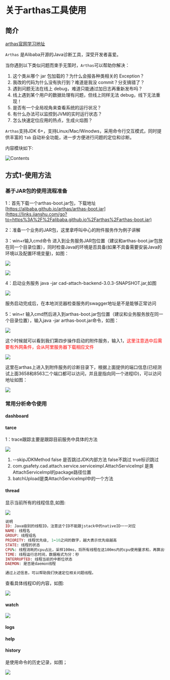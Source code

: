 # 关于arthas工具使用

## 简介

 [arthas官网学习地址](https://alibaba.github.io/arthas/)

`Arthas` 是Alibaba开源的Java诊断工具，深受开发者喜爱。

当你遇到以下类似问题而束手无策时，`Arthas`可以帮助你解决：

1. 这个类从哪个 jar 包加载的？为什么会报各种类相关的 Exception？
2. 我改的代码为什么没有执行到？难道是我没 commit？分支搞错了？
3. 遇到问题无法在线上 debug，难道只能通过加日志再重新发布吗？
4. 线上遇到某个用户的数据处理有问题，但线上同样无法 debug，线下无法重现！
5. 是否有一个全局视角来查看系统的运行状况？
6. 有什么办法可以监控到JVM的实时运行状态？
7. 怎么快速定位应用的热点，生成火焰图？

`Arthas`支持JDK 6+，支持Linux/Mac/Winodws，采用命令行交互模式，同时提供丰富的 `Tab` 自动补全功能，进一步方便进行问题的定位和诊断。



内容模块如下:

![Contents](..\arthas\1-1.png)



## 方式1-使用方法

### 基于JAR包的使用流程准备

1：首先下载一个arthas-boot.jar包，下载地址 [https://alibaba.github.io/arthas/arthas-boot.jar](https://links.jianshu.com/go?to=https%3A%2F%2Falibaba.github.io%2Farthas%2Farthas-boot.jar)

2：准备一个业务的JAR包，这里拿呼叫中心的附件服务作为例子讲解

3：win+r输入cmd命令 进入到业务服务JAR包位置（建议和arthas-boot.jar包放在同一个目录位置），同时检查Java的环境是否具备(如果不具备需要安装Java的环境以及配置环境变量)，如图：

![](..\arthas\1-3.png)

![](..\arthas\1-2.png)



4：启动业务服务  java -jar cad-attach-backend-3.0.3-SNAPSHOT.jar,如图

![](..\arthas\1-4.png)

服务启动完成后，在本地浏览器检查服务的swagger地址是不是能够正常访问



5：win+r 输入cmd然后进入到arthas-boot.jar包位置（建议和业务服务放在同一个目录位置），输入java -jar arthas-boot.jar命令，如图：

![](..\arthas\1-5.png)

这个时候就可以看到我们第四步操作启动的附件服务，输入1，<font color=red>这里注意选中后需要有外网条件，会从阿里服务器下载相应文件</font>

![](..\arthas\1-6.png)

这里在arthas上进入到附件服务的诊断目录下，根据上面提供的端口信息(已经测试上面3658和8563二个端口都可以访问，并且是指向同一个进程ID)，可以访问地址如图：

![](..\arthas\1-7.png)



### 常用分析命令使用

#### dashboard

#### tarce

1：trace跟踪主要是跟踪目前服务中具体的方法

![](..\arthas\1-8.png)

1. --skipJDKMethod false  是否跳过JDK内部方法 false不跳过  true标识跳过
2. com.gsafety.cad.attach.service.serviceimpl.AttachServiceImpl 是类AttachServiceImpl的package路径位置
3. batchUpload是类AttachServiceImpl中的一个方法

#### thread

显示当前所有的线程信息,如图:

![](..\arthas\1-10.png)

```ruby
说明
ID: Java级别的线程ID，注意这个ID不能跟jstack中的nativeID一一对应
NAME: 线程名
GROUP: 线程组名
PRIORITY: 线程优先级, 1~10之间的数字，越大表示优先级越高
STATE: 线程的状态
CPU%: 线程消耗的cpu占比，采样100ms，将所有线程在这100ms内的cpu使用量求和，再算出每个线程的cpu使用占比。
TIME: 线程运行总时间，数据格式为分：秒
INTERRUPTED: 线程当前的中断位状态
DAEMON: 是否是daemon线程

通过上述信息，可以帮助我们快速定位相关问题线程。
```

查看具体线程ID的内容，如图:

![](..\arthas\1-11.png)

#### watch

![](..\arthas\1-12.png)

#### logs

#### help

#### history

是使用命令的历史记录，如图；

![](..\arthas\1-9.png)



